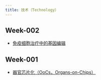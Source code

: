 ```yaml
---
title: 技术（Technology）
---
```


## Week-002

* [免疫细胞治疗中的基因编辑](../week-002/#technology-gene-editing-for-immune-cell-therapies)

## Week-001

* [器官芯片化（OoCs，Organs-on-Chips）](../week-001/#technology-organs-on-chips)
